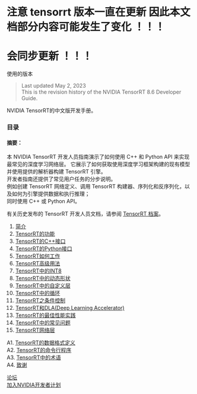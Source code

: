 # 注意 tensorrt 版本一直在更新  因此本文档部分内容可能发生了变化 ！！！     
# 会同步更新 ！！！   

使用的版本   
> Last updated May 2, 2023    
> This is the revision history of the NVIDIA TensorRT 8.6 Developer Guide.   

NVIDIA TensorRT的中文版开发手册。

### 目录   

#### 摘要：  
本 NVIDIA TensorRT 开发人员指南演示了如何使用 C++ 和 Python API 来实现最常见的深度学习网络层。 它展示了如何获取使用深度学习框架构建的现有模型并使用提供的解析器构建 TensorRT 引擎。   
开发者指南还提供了常见用户任务的分步说明。   
例如创建 TensorRT 网络定义、调用 TensorRT 构建器、序列化和反序列化，以及如何为引擎提供数据和执行推理；   
同时使用 C++ 或 Python API。

有关历史发布的 TensorRT 开发人员文档，请参阅 [TensorRT 档案](https://docs.nvidia.com/deeplearning/tensorrt/archives/index.html)。

1. [简介](1.简介/1.简介.md)
2. [TensorRT的功能](2.TensorRT的功能/TensorRT的功能.md)
3. [TensorRT的C++接口](3.TensorRT的C++接口/TensorRT的C++接口.md)
4. [TensorRT的Python接口](4.TensorRT的Python接口/TensorRT的Python接口.md)
5. [TensorRT如何工作](5.TensorRT如何工作/TensorRT如何工作.md)
6. [TensorRT高级用法](6.TensorRT高级用法/TensorRT高级用法.md)
7. [TensorRT中的INT8](7.TensorRT中的INT8/TensorRT中的INT8.md)
8. [TensorRT中的动态形状](8.TensorRT中的动态形状/TensorRT中的动态形状.md)
9. [TensorRT中的自定义层](9.TensorRT中的自定义层/TensorRT中的自定义层.md)
10. [TensorRT中的循环](10_TensorRT中的循环/TensorRT中的循环.md)    
11. [TensorRT之条件控制](11.TensorRT之使用条件/TensorRT之条件控制.md)    
12. [TensorRT和DLA(Deep Learning Accelerator)](12.TensorRT和DLA(Deep_Learning_Accelerator)/TensorRT和DLA(Deep_Learning_Accelerator).md)
13. [TensorRT的最佳性能实践](13.TensorRT的最佳性能实践/TensorRT的最佳性能实践.md)      
14. [TensorRT中的常见问题](14.TensorRT中的常见问题/TensorRT中的常见问题.md)     
15. [TensorRT网络层](15.TensorRT网络层/TensorRT网络层.md)

A1. [TensorRT的数据格式定义](A1.TensorRT的数据格式定义/TensorRT的数据格式定义.md)     
A2. [TensorRT的命令行程序](A2.TensorRT的命令行程序/TensorRT的命令行程序.md)     
A3. [TensorRT中的术语](A3.TensorRT中的术语/TensorRT中的术语.md)     
A4. [致谢](A4.致谢/致谢.md)    


[论坛](https://forums.developer.nvidia.com/c/ai-data-science/deep-learning/tensorrt/92)     
[加入NVIDIA开发者计划](https://developer.nvidia.com/zh-cn/developer-program) 


